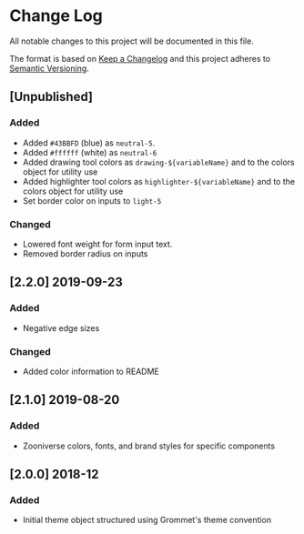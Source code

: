# Change Log
All notable changes to this project will be documented in this file.

The format is based on [Keep a Changelog](http://keepachangelog.com/)
and this project adheres to [Semantic Versioning](http://semver.org/).

## [Unpublished]
### Added
- Added `#43BBFD` (blue) as `neutral-5`.
- Added `#ffffff` (white) as `neutral-6`
- Added drawing tool colors as `drawing-${variableName}` and to the colors object for utility use
- Added highlighter tool colors as `highlighter-${variableName}` and to the colors object for utility use
- Set border color on inputs to `light-5`

### Changed
- Lowered font weight for form input text.
- Removed border radius on inputs

## [2.2.0] 2019-09-23
### Added
- Negative edge sizes

### Changed
- Added color information to README

## [2.1.0] 2019-08-20
### Added
- Zooniverse colors, fonts, and brand styles for specific components

## [2.0.0] 2018-12
### Added

- Initial theme object structured using Grommet's theme convention
